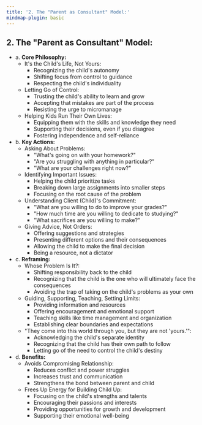 ```yaml
---
title: '2. The "Parent as Consultant" Model:'
mindmap-plugin: basic
---
```

## 2. The "Parent as Consultant" Model:
- a. **Core Philosophy:**
	- It's the Child's Life, Not Yours:
		- Recognizing the child's autonomy
		- Shifting focus from control to guidance
		- Respecting the child's individuality
	- Letting Go of Control:
		- Trusting the child's ability to learn and grow
		- Accepting that mistakes are part of the process
		- Resisting the urge to micromanage
	- Helping Kids Run Their Own Lives:
		- Equipping them with the skills and knowledge they need
		- Supporting their decisions, even if you disagree
		- Fostering independence and self-reliance
- b. **Key Actions:**
	- Asking About Problems:
		- "What's going on with your homework?"
		- "Are you struggling with anything in particular?"
		- "What are your challenges right now?"
	- Identifying Important Issues:
		- Helping the child prioritize tasks
		- Breaking down large assignments into smaller steps
		- Focusing on the root cause of the problem
	- Understanding Client (Child)'s Commitment:
		- "What are you willing to do to improve your grades?"
		- "How much time are you willing to dedicate to studying?"
		- "What sacrifices are you willing to make?"
	- Giving Advice, Not Orders:
		- Offering suggestions and strategies
		- Presenting different options and their consequences
		- Allowing the child to make the final decision
		- Being a resource, not a dictator
- c. **Reframing:**
	- Whose Problem Is It?:
		- Shifting responsibility back to the child
		- Recognizing that the child is the one who will ultimately face the consequences
		- Avoiding the trap of taking on the child's problems as your own
	- Guiding, Supporting, Teaching, Setting Limits:
		- Providing information and resources
		- Offering encouragement and emotional support
		- Teaching skills like time management and organization
		- Establishing clear boundaries and expectations
	- "They come into this world through you, but they are not 'yours.'":
		- Acknowledging the child's separate identity
		- Recognizing that the child has their own path to follow
		- Letting go of the need to control the child's destiny
- d. **Benefits:**
	- Avoids Compromising Relationship:
		- Reduces conflict and power struggles
		- Increases trust and communication
		- Strengthens the bond between parent and child
	- Frees Up Energy for Building Child Up:
		- Focusing on the child's strengths and talents
		- Encouraging their passions and interests
		- Providing opportunities for growth and development
		- Supporting their emotional well-being
